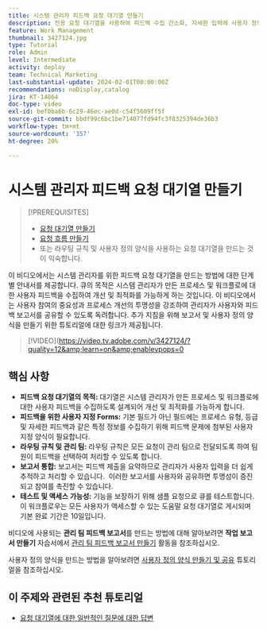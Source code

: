 ```yaml
---
title: 시스템 관리자 피드백 요청 대기열 만들기
description: 전용 요청 대기열을 사용하여 피드백 수집 간소화, 자세한 입력에 사용자 정의 양식 활용, 관리 팀에 직접 제출하기 위한 라우팅 규칙, 조치 가능한 통찰력을 위한 보고서 통합 및 기본 10일 완료 기간으로 액세스 가능한 도움말 요청 대기열 게시.
feature: Work Management
thumbnail: 3427124.jpg
type: Tutorial
role: Admin
level: Intermediate
activity: deploy
team: Technical Marketing
last-substantial-update: 2024-02-01T00:00:00Z
recommendations: noDisplay,catalog
jira: KT-14864
doc-type: video
exl-id: bef0ba6b-6c29-46ec-ae0d-c54f5609ff5f
source-git-commit: bbdf99c6bc1be714077fd94fc3f8325394de36b3
workflow-type: tm+mt
source-wordcount: '357'
ht-degree: 20%

---
```


# 시스템 관리자 피드백 요청 대기열 만들기

>[!PREREQUISITES]
>
>* [요청 대기열 만들기](https://experienceleague.adobe.com/docs/workfront-learn/tutorials-workfront/manage-work/request-queues/create-a-request-queue.html)
>* [요청 흐름 만들기](https://experienceleague.adobe.com/docs/workfront-learn/tutorials-workfront/manage-work/request-queues/create-a-request-flow.html)
>* 또는 라우팅 규칙 및 사용자 정의 양식을 사용하는 요청 대기열을 만드는 것이 익숙합니다.

이 비디오에서는 시스템 관리자를 위한 피드백 요청 대기열을 만드는 방법에 대한 단계별 안내서를 제공합니다.
&#x200B;큐의 목적은 시스템 관리자가 만든 프로세스 및 워크플로에 대한 사용자 피드백을 수집하여 개선 및 최적화를 가능하게 하는 것입니다.
이 비디오에서는 사용자 참여의 중요성과 프로세스 개선의 투명성을 강조하여 관리자가 사용자와 피드백 보고서를 공유할 수 있도록 독려합니다.
&#x200B;추가 지침을 위해 보고서 및 사용자 정의 양식을 만들기 위한 튜토리얼에 대한 링크가 제공됩니다.


>[!VIDEO](https://video.tv.adobe.com/v/3427124/?quality=12&amp;learn=on&amp;enablevpops=0

## 핵심 사항

* **피드백 요청 대기열의 목적:** 대기열은 시스템 관리자가 만든 프로세스 및 워크플로에 대한 사용자 피드백을 수집하도록 설계되어 개선 및 최적화를 가능하게 합니다&#x200B;.
* **피드백을 위한 사용자 지정 Forms:** 기본 필드가 아닌 필드에는 프로세스 유형, 등급 및 자세한 피드백과 같은 특정 정보를 수집하기 위해 피드백 문제에 첨부된 사용자 지정 양식이 필요합니다.
* **라우팅 규칙 및 관리 팀:** 라우팅 규칙은 모든 요청이 관리 팀으로 전달되도록 하여 팀원이 피드백을 선택하여 처리할 수 있도록 합니다.
* **보고서 통합:** 보고서는 피드백 제출을 요약하므로 관리자가 사용자 입력을 더 쉽게 추적하고 처리할 수 있습니다. &#x200B; 이러한 보고서를 사용자와 공유하면 투명성이 증진되고 참여를 촉진할 수 있습니다.
* **테스트 및 액세스 가능성:** 기능을 보장하기 위해 샘플 요청으로 큐를 테스트합니다. 이 워크플로우는 모든 사용자가 액세스할 수 있는 도움말 요청 대기열로 게시되며 기본 완료 기간은 10일입니다.


비디오에 사용되는 **관리 팀 피드백 보고서**&#x200B;를 만드는 방법에 대해 알아보려면 **작업 보고서 만들기** 자습서에서 [관리 팀 피드백 보고서 만들기](https://experienceleague.adobe.com/en/docs/workfront-learn/tutorials-workfront/reporting/basic-reporting/create-a-task-report#activity-2-create-an-admin-team-feedback-report) 활동을 참조하십시오.

사용자 정의 양식을 만드는 방법을 알아보려면 [사용자 정의 양식 만들기 및 공유](https://experienceleague.adobe.com/docs/workfront-learn/tutorials-workfront/custom-data/custom-forms/custom-forms-creating-and-sharing-a-custom-form.html) 튜토리얼을 참조하십시오.

## 이 주제와 관련된 추천 튜토리얼

* [요청 대기열에 대한 일반적인 질문에 대한 답변](/help/manage-work/request-queues/request-queue-faq.md)
